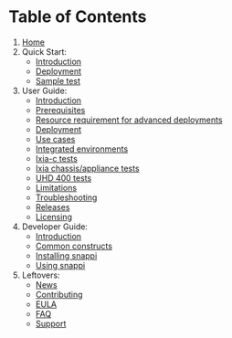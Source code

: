 # Table of Contents

1. [Home](index.md)
2. Quick Start:
     * [Introduction](quick-start-introduction.md)
     * [Deployment](quick-start-deployment.md)
     * [Sample test](sample-test.md)
3. User Guide:
    * [Introduction](user-guide-introduction.md)
    * [Prerequisites](prerequisites.md)
    * [Resource requirement for advanced deployments](reference-advanced-deployments.md)
    * [Deployment](deployments.md)
    * [Use cases](usecases.md)
    * [Integrated environments](integrated-environments.md)
    * [Ixia-c tests](tests-ixia-c.md)
    * [Ixia chassis/appliance tests](tests-chassis-app.md)
    * [UHD 400 tests](tests-uhd400.md)
    * [Limitations](limitations.md)
    * [Troubleshooting](troubleshooting.md)
    * [Releases](releases.md)
    * [Licensing](licensing.md)  
4. Developer Guide:
    * [Introduction](developer-guide-introduction.md)
    * [Common constructs](snappi-constructs.md)
    * [Installing snappi](snappi-install.md)
    * [Using snappi](hello-snappi.md)
5. Leftovers:
    * [News](news.md)
    * [Contributing](contribute.md)
    * [EULA](eula.md)
    * [FAQ](faq.md)
    * [Support](support.md)
  